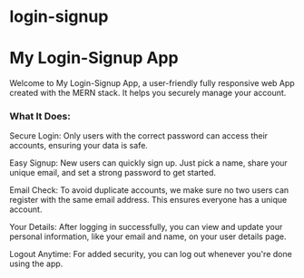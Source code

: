 # login-signup


<h1>My Login-Signup App</h1>

Welcome to My Login-Signup App, a user-friendly fully responsive web App created with the MERN stack. It helps you securely manage your account.
<h3>What It Does:</h3>

Secure Login: Only users with the correct password can access their accounts, ensuring your data is safe.

Easy Signup: New users can quickly sign up. Just pick a name, share your unique email, and set a strong password to get started.

Email Check: To avoid duplicate accounts, we make sure no two users can register with the same email address. This ensures everyone has a unique account.

Your Details: After logging in successfully, you can view and update your personal information, like your email and name, on your user details page.

Logout Anytime: For added security, you can log out whenever you're done using the app.
